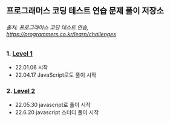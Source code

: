 ## 프로그래머스 코딩 테스트 연습 문제 풀이 저장소   

###### 출처: 프로그래머스 코딩 테스트 연습, https://programmers.co.kr/learn/challenges     

### 1. [Level 1](https://github.com/yjydev/Programmers_Problem_Solving/tree/main/Level%201)     
- 22.01.06 시작    
- 22.04.17 JavaScript로도 풀이 시작        

### 2. [Level 2](https://github.com/yjydev/Programmers_Problem_Solving/tree/main/JavaScript/Level%202)        

- 22.05.30 javascript로 풀이 시작          
- 22.6.20 javascript 스터디 풀이 시작      







